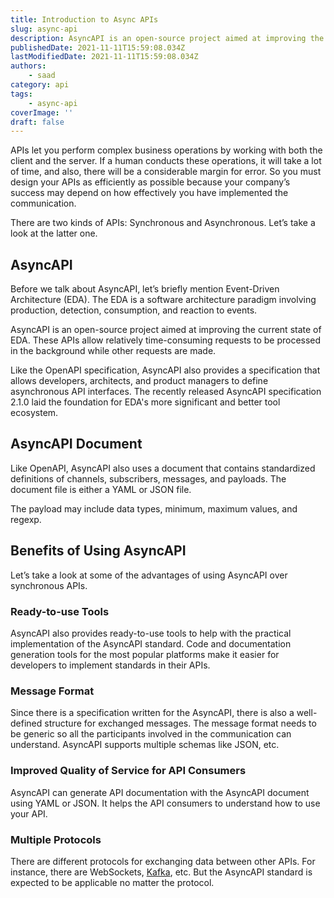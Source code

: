 ```yaml
---
title: Introduction to Async APIs
slug: async-api
description: AsyncAPI is an open-source project aimed at improving the current state of EDA.
publishedDate: 2021-11-11T15:59:08.034Z
lastModifiedDate: 2021-11-11T15:59:08.034Z
authors:
    - saad
category: api
tags:
    - async-api
coverImage: ''
draft: false
---
```


<Lead>

APIs let you perform complex business operations by working with both the client and the server. If a human conducts these operations, it will take a lot of time, and also, there will be a considerable margin for error. So you must design your APIs as efficiently as possible because your company’s success may depend on how effectively you have implemented the communication.

</Lead>

There are two kinds of APIs: Synchronous and Asynchronous. Let’s take a look at the latter one.

## AsyncAPI

Before we talk about AsyncAPI, let’s briefly mention Event-Driven Architecture (EDA). The EDA is a software architecture paradigm involving production, detection, consumption, and reaction to events.

AsyncAPI is an open-source project aimed at improving the current state of EDA. These APIs allow relatively time-consuming requests to be processed in the background while other requests are made.

Like the OpenAPI specification, AsyncAPI also provides a specification that allows developers, architects, and product managers to define asynchronous API interfaces. The recently released AsyncAPI specification 2.1.0 laid the foundation for EDA's more significant and better tool ecosystem.

## AsyncAPI Document

Like OpenAPI, AsyncAPI also uses a document that contains standardized definitions of channels, subscribers, messages, and payloads. The document file is either a YAML or JSON file.

The payload may include data types, minimum, maximum values, and regexp.

## Benefits of Using AsyncAPI

Let’s take a look at some of the advantages of using AsyncAPI over synchronous APIs.

### Ready-to-use Tools

AsyncAPI also provides ready-to-use tools to help with the practical implementation of the AsyncAPI standard. Code and documentation generation tools for the most popular platforms make it easier for developers to implement standards in their APIs.

### Message Format

Since there is a specification written for the AsyncAPI, there is also a well-defined structure for exchanged messages. The message format needs to be generic so all the participants involved in the communication can understand. AsyncAPI supports multiple schemas like JSON, etc.

### Improved Quality of Service for API Consumers

AsyncAPI can generate API documentation with the AsyncAPI document using YAML or JSON. It helps the API consumers to understand how to use your API.

### Multiple Protocols

There are different protocols for exchanging data between other APIs. For instance, there are WebSockets, [Kafka](https://rapidapi.com/guides/apache-kafka?utm_source=RapidAPI.com/guides&utm_medium=DevRel&utm_campaign=DevRel), etc. But the AsyncAPI standard is expected to be applicable no matter the protocol.
